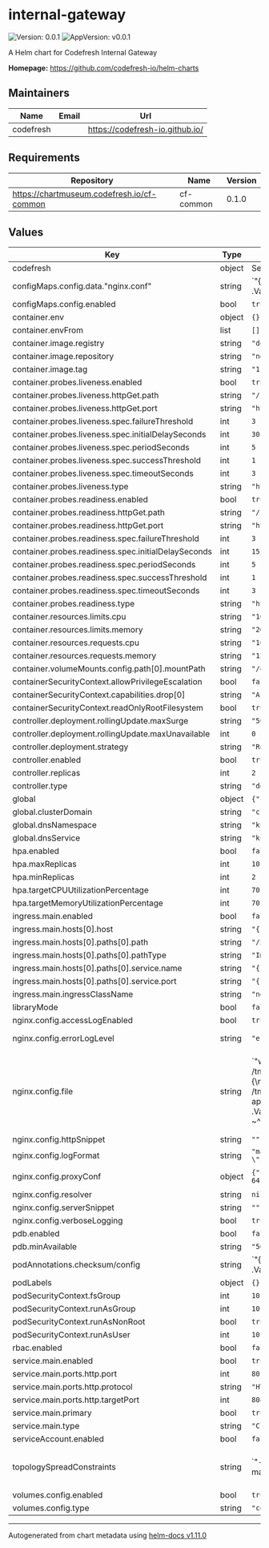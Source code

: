 # internal-gateway

![Version: 0.0.1](https://img.shields.io/badge/Version-0.0.1-informational?style=flat-square) ![AppVersion: v0.0.1](https://img.shields.io/badge/AppVersion-v0.0.1-informational?style=flat-square)

A Helm chart for Codefresh Internal Gateway

**Homepage:** <https://github.com/codefresh-io/helm-charts>

## Maintainers

| Name | Email | Url |
| ---- | ------ | --- |
| codefresh |  | <https://codefresh-io.github.io/> |

## Requirements

| Repository | Name | Version |
|------------|------|---------|
| https://chartmuseum.codefresh.io/cf-common | cf-common | 0.1.0 |

## Values

| Key | Type | Default | Description |
|-----|------|---------|-------------|
| codefresh | object | See below | Codefresh services parameters |
| configMaps.config.data."nginx.conf" | string | `"{{ include (printf \"cf-common-%s.tplrender\" (index .Subcharts \"cf-common\").Chart.Version) (dict \"Values\" .Values.nginx.config.file \"context\" $) | nindent 4 }}\n"` |  |
| configMaps.config.enabled | bool | `true` |  |
| container.env | object | `{}` |  |
| container.envFrom | list | `[]` |  |
| container.image.registry | string | `"docker.io"` |  |
| container.image.repository | string | `"nginxinc/nginx-unprivileged"` |  |
| container.image.tag | string | `"1.23-alpine"` |  |
| container.probes.liveness.enabled | bool | `true` |  |
| container.probes.liveness.httpGet.path | string | `"/"` |  |
| container.probes.liveness.httpGet.port | string | `"http"` |  |
| container.probes.liveness.spec.failureThreshold | int | `3` |  |
| container.probes.liveness.spec.initialDelaySeconds | int | `30` |  |
| container.probes.liveness.spec.periodSeconds | int | `5` |  |
| container.probes.liveness.spec.successThreshold | int | `1` |  |
| container.probes.liveness.spec.timeoutSeconds | int | `3` |  |
| container.probes.liveness.type | string | `"httpGet"` |  |
| container.probes.readiness.enabled | bool | `true` |  |
| container.probes.readiness.httpGet.path | string | `"/ready"` |  |
| container.probes.readiness.httpGet.port | string | `"http"` |  |
| container.probes.readiness.spec.failureThreshold | int | `3` |  |
| container.probes.readiness.spec.initialDelaySeconds | int | `15` |  |
| container.probes.readiness.spec.periodSeconds | int | `5` |  |
| container.probes.readiness.spec.successThreshold | int | `1` |  |
| container.probes.readiness.spec.timeoutSeconds | int | `3` |  |
| container.probes.readiness.type | string | `"httpGet"` |  |
| container.resources.limits.cpu | string | `"1000m"` |  |
| container.resources.limits.memory | string | `"2Gi"` |  |
| container.resources.requests.cpu | string | `"100m"` |  |
| container.resources.requests.memory | string | `"128Mi"` |  |
| container.volumeMounts.config.path[0].mountPath | string | `"/etc/nginx"` |  |
| containerSecurityContext.allowPrivilegeEscalation | bool | `false` |  |
| containerSecurityContext.capabilities.drop[0] | string | `"ALL"` |  |
| containerSecurityContext.readOnlyRootFilesystem | bool | `true` |  |
| controller.deployment.rollingUpdate.maxSurge | string | `"50%"` |  |
| controller.deployment.rollingUpdate.maxUnavailable | int | `0` |  |
| controller.deployment.strategy | string | `"RollingUpdate"` |  |
| controller.enabled | bool | `true` |  |
| controller.replicas | int | `2` |  |
| controller.type | string | `"deployment"` |  |
| global | object | `{"clusterDomain":"cluster.local","dnsNamespace":"kube-system","dnsService":"kube-dns"}` | Global parameters |
| global.clusterDomain | string | `"cluster.local"` | configures cluster domain ("cluster.local" by default) |
| global.dnsNamespace | string | `"kube-system"` | configures DNS service namespace |
| global.dnsService | string | `"kube-dns"` | configures DNS service name |
| hpa.enabled | bool | `false` |  |
| hpa.maxReplicas | int | `10` |  |
| hpa.minReplicas | int | `2` |  |
| hpa.targetCPUUtilizationPercentage | int | `70` |  |
| hpa.targetMemoryUtilizationPercentage | int | `70` |  |
| ingress.main.enabled | bool | `false` |  |
| ingress.main.hosts[0].host | string | `"{{ .Values.codefresh.url }}"` |  |
| ingress.main.hosts[0].paths[0].path | string | `"/2.0"` |  |
| ingress.main.hosts[0].paths[0].pathType | string | `"ImplementationSpecific"` |  |
| ingress.main.hosts[0].paths[0].service.name | string | `"{{ include \"internal-gateway.fullname\" . }}"` |  |
| ingress.main.hosts[0].paths[0].service.port | string | `"{{ .Values.service.main.ports.http.port }}"` |  |
| ingress.main.ingressClassName | string | `"nginx"` |  |
| libraryMode | bool | `false` |  |
| nginx.config.accessLogEnabled | bool | `true` | Enables NGINX access logs |
| nginx.config.errorLogLevel | string | `"error"` | Sets the log level of the NGINX error log. One of `debug`, `info`, `notice`, `warn`, `error`, `crit`, `alert`, or `emerg` |
| nginx.config.file | string | `"worker_processes 5;  ## Default: 1\nerror_log  /dev/stderr {{ .Values.nginx.config.errorLogLevel }};\npid        /tmp/nginx.pid;\nworker_rlimit_nofile 8192;\n\nevents {\n  worker_connections  4096;  ## Default: 1024\n}\n\nhttp {\n  client_body_temp_path /tmp/client_temp;\n  proxy_temp_path       /tmp/proxy_temp_path;\n  fastcgi_temp_path     /tmp/fastcgi_temp;\n  uwsgi_temp_path       /tmp/uwsgi_temp;\n  scgi_temp_path        /tmp/scgi_temp;\n\n  default_type application/octet-stream;\n  log_format   {{ .Values.nginx.config.logFormat }}\n\n  {{- if .Values.nginx.verboseLogging }}\n  access_log   /dev/stderr  main;\n  {{- else }}\n\n  map $status $loggable {\n    ~^[23]  0;\n    default 1;\n  }\n  access_log   {{ .Values.nginx.config.accessLogEnabled | ternary \"/dev/stderr  main  if=$loggable;\" \"off;\" }}\n  {{- end }}\n  sendfile     on;\n  tcp_nopush   on;\n\n  {{- if .Values.nginx.config.resolver }}\n  resolver {{ .Values.nginx.config.resolver }};\n  {{- else }}\n  resolver {{ .Values.global.dnsService }}.{{ .Values.global.dnsNamespace }}.svc.{{ .Values.global.clusterDomain }};\n  {{- end }}\n\n  {{- with .Values.nginx.config.httpSnippet }}\n  {{ . | nindent 2 }}\n  {{- end }}\n\n  server {\n    listen 8080;\n\n    location = / {\n      return 200 'OK';\n      auth_basic off;\n    }\n\n    location = /ready {\n      return 200 'OK';\n      auth_basic off;\n    }\n\n    location /api/auth/authenticate {\n      # Authenticate through Classic CF platform\n      set $cfapi_svc {{ .Values.codefresh.cfApiEndpointsSvc }};\n      set $cfapi_port {{ .Values.codefresh.cfApiEndpointsPort }};\n      proxy_pass http://$cfapi_svc:$cfapi_port;\n      proxy_pass_request_body off; # no need to send the POST body\n      proxy_set_header Content-Length \"\";\n      proxy_set_header X-Real-IP $remote_addr;\n      proxy_set_header X-Original-URI $request_uri;\n      proxy_set_header X-Forwarded-For $proxy_add_x_forwarded_for;\n      proxy_set_header X-Forwarded-Proto $scheme;\n\n      {{- range $key, $val := .Values.nginx.config.proxyConf }}\n      {{ printf \"%s %s;\" $key $val }}\n      {{- end }}\n    }\n\n    location /2.0/api/events {\n      # Any request to this server will first be sent to this URL\n      auth_request /api/auth/authenticate;\n      # Sets the HTTP header 'x-cf-auth-entity' that old platform sends, into $auth_entity variable\n      auth_request_set $auth_entity $upstream_http_x_cf_auth_entity;\n      set $argo_platform_api_events_svc {{ .Values.codefresh.apiEventsSvc }};\n      set $argo_platform_api_events_port {{ .Values.codefresh.apiEventsPort }};\n      proxy_pass  http://$argo_platform_api_events_svc:$argo_platform_api_events_port;\n\n      proxy_http_version 1.1;\n      proxy_set_header Upgrade $http_upgrade;\n      proxy_set_header Connection \"upgrade\";\n      proxy_set_header Host $host;\n      proxy_set_header X-CF-Auth-Entity $auth_entity;\n      proxy_cache_bypass $http_upgrade;\n\n      {{- range $key, $val := .Values.nginx.config.proxyConf }}\n      {{ printf \"%s %s;\" $key $val }}\n      {{- end }}\n    }\n\n    location /2.0/api/graphql {\n      # Any request to this server will first be sent to this URL\n      auth_request /api/auth/authenticate;\n      # Sets the HTTP header 'x-cf-auth-entity' that old platform sends, into $auth_entity variable\n      auth_request_set $auth_entity $upstream_http_x_cf_auth_entity;\n      set $argo_platform_api_graphql_svc {{ .Values.codefresh.apiGraphqlSvc }};\n      set $argo_platform_api_graphql_port {{ .Values.codefresh.apiGraphqlPort }};\n      proxy_pass  http://$argo_platform_api_graphql_svc:$argo_platform_api_graphql_port;\n\n      proxy_http_version 1.1;\n      proxy_set_header Upgrade $http_upgrade;\n      proxy_set_header Connection \"upgrade\";\n      proxy_set_header Host $host;\n      proxy_set_header X-CF-Auth-Entity $auth_entity;\n      proxy_cache_bypass $http_upgrade;\n\n      {{- range $key, $val := .Values.nginx.config.proxyConf }}\n      {{ printf \"%s %s;\" $key $val }}\n      {{- end }}\n    }\n\n    location /2.0 {\n      set $argo_platform_ui_svc {{ .Values.codefresh.argoPlatformUiSvc }};\n      set $argo_platform_ui_port {{ .Values.codefresh.argoPlatformUiPort }};\n      proxy_pass  http://$argo_platform_ui_svc:$argo_platform_ui_port;\n\n      proxy_http_version 1.1;\n      proxy_set_header Upgrade $http_upgrade;\n      proxy_set_header Connection \"upgrade\";\n      proxy_set_header Host $host;\n      proxy_set_header X-CF-Auth-Entity $auth_entity;\n      proxy_cache_bypass $http_upgrade;\n\n      {{- range $key, $val := .Values.nginx.config.proxyConf }}\n      {{ printf \"%s %s;\" $key $val }}\n      {{- end }}\n    }\n\n    {{- with .Values.nginx.config.serverSnippet }}\n    {{ . | nindent 4 }}\n    {{- end }}\n  }\n}\n"` | Config file contents for Nginx. Passed through the `tpl` function to allow templating. |
| nginx.config.httpSnippet | string | `""` | Allows appending custom configuration to the http block |
| nginx.config.logFormat | string | `"main '$remote_addr - $remote_user [$time_local]  $status '\n        '\"$request\" $body_bytes_sent \"$http_referer\" '\n        '\"$http_user_agent\" \"$http_x_forwarded_for\"';"` | NGINX log format |
| nginx.config.proxyConf | object | `{"client_body_buffer_size":"16k","client_max_body_size":"5M","proxy_buffer_size":"64k","proxy_buffers":"4 64k"}` | Set proxy parameters Ref: https://nginx.org/en/docs/http/ngx_http_proxy_module.html |
| nginx.config.resolver | string | `nil` | Allows to set a custom resolver |
| nginx.config.serverSnippet | string | `""` | Allows appending custom configuration to the server block |
| nginx.config.verboseLogging | bool | `true` | Enable logging of 2xx and 3xx HTTP requests |
| pdb.enabled | bool | `false` |  |
| pdb.minAvailable | string | `"50%"` |  |
| podAnnotations.checksum/config | string | `"{{ include (printf \"cf-common-%s.tplrender\" (index .Subcharts \"cf-common\").Chart.Version) (dict \"Values\" .Values.nginx.config.file \"context\" $) | sha256sum }}"` |  |
| podLabels | object | `{}` |  |
| podSecurityContext.fsGroup | int | `101` |  |
| podSecurityContext.runAsGroup | int | `101` |  |
| podSecurityContext.runAsNonRoot | bool | `true` |  |
| podSecurityContext.runAsUser | int | `101` |  |
| rbac.enabled | bool | `false` |  |
| service.main.enabled | bool | `true` |  |
| service.main.ports.http.port | int | `80` |  |
| service.main.ports.http.protocol | string | `"HTTP"` |  |
| service.main.ports.http.targetPort | int | `8080` |  |
| service.main.primary | bool | `true` |  |
| service.main.type | string | `"ClusterIP"` |  |
| serviceAccount.enabled | bool | `false` |  |
| topologySpreadConstraints | string | `"- maxSkew: 1\n  topologyKey: kubernetes.io/hostname\n  whenUnsatisfiable: ScheduleAnyway\n  labelSelector:\n    matchLabels:\n      {{- include \"internal-gateway.selectorLabels\" . | nindent 6 }}\n- maxSkew: 1\n  topologyKey: topology.kubernetes.io/zone\n  whenUnsatisfiable: ScheduleAnyway\n  labelSelector:\n    matchLabels:\n      {{- include \"internal-gateway.selectorLabels\" . | nindent 6 }}\n"` |  |
| volumes.config.enabled | bool | `true` |  |
| volumes.config.type | string | `"configMap"` |  |

----------------------------------------------
Autogenerated from chart metadata using [helm-docs v1.11.0](https://github.com/norwoodj/helm-docs/releases/v1.11.0)
